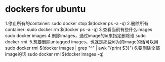 # dockers for ubuntu
1.停止所有的container:
sudo docker stop $(docker ps -a -q)
2.删除所有container:
sudo docker rm $(docker ps -a -q)
3.查看当前有些什么images
sudo docker images
4.删除images，通过image的id来指定删除谁
sudo docker rmi <image id>
5.想要删除untagged images，也就是那些id为<None>的image的话可以用
sudo docker rmi $(docker images | grep "^<none>" | awk "{print $3}")
6.要删除全部image的话
sudo docker rmi $(docker images -q)

